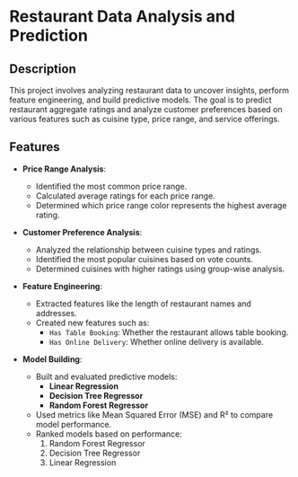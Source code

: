 # Restaurant Data Analysis and Prediction

## Description

This project involves analyzing restaurant data to uncover insights, perform feature engineering, and build predictive models. The goal is to predict restaurant aggregate ratings and analyze customer preferences based on various features such as cuisine type, price range, and service offerings.

## Features

- **Price Range Analysis**:
  - Identified the most common price range.
  - Calculated average ratings for each price range.
  - Determined which price range color represents the highest average rating.

- **Customer Preference Analysis**:
  - Analyzed the relationship between cuisine types and ratings.
  - Identified the most popular cuisines based on vote counts.
  - Determined cuisines with higher ratings using group-wise analysis.

- **Feature Engineering**:
  - Extracted features like the length of restaurant names and addresses.
  - Created new features such as:
    - `Has Table Booking`: Whether the restaurant allows table booking.
    - `Has Online Delivery`: Whether online delivery is available.
  
- **Model Building**:
  - Built and evaluated predictive models:
    - **Linear Regression**
    - **Decision Tree Regressor**
    - **Random Forest Regressor**
  - Used metrics like Mean Squared Error (MSE) and R² to compare model performance.
  - Ranked models based on performance:
    1. Random Forest Regressor
    2. Decision Tree Regressor
    3. Linear Regression
